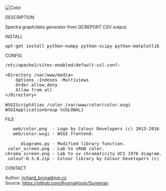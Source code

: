 ![Color](https://github.com/KyomaHooin/Sumerian/raw/master/color/color_screen.png "screenshot")

DESCRIPTION

Spectra graph/data generator from QCREPORT CSV output.  

INSTALL
<pre>
apt-get install python-numpy python-scipy python-matplotlib libapache2-mod-wsgi
</pre>
CONFIG
<pre>
/etc/apache2/sites-enabled/default-ssl.conf:

&lt;Directory /var/www/media&gt;
    Options -Indexes -Multiviews
    Order allow,deny
    Allow from all
&lt;/Directory&gt;

WSGIScriptAlias /color /var/www/color/color.wsgi
WSGIApplicationGroup %{GLOBAL}
</pre>
FILE
<pre>
   web/color.png  - Logo by Colour Developers (c) 2013-2016
   web/color.wsgi - WSGI frontend.

      diagrams.py - Modified library function.
 color_screen.png - Lab to sRGB color.
chroma_screen.png - Lab to uv chromaticity UCS 1976 diagram. 
 colour-0.3.8.zip - Colour library by Colour Developers (c) 2013-2016
</pre>

CONTACT

Author: richard_bruna@nm.cz<br>
Source: https://github.com/KyomaHooin/Sumerian

